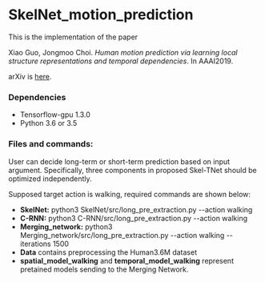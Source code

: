 # SkelNet_motion_prediction
This is the implementation of the paper 

Xiao Guo, Jongmoo Choi. *Human motion prediction via learning local structure representations and temporal dependencies*. In AAAI2019. 

arXiv is [here](https://arxiv.org/abs/1902.07367).

### Dependencies
* Tensorflow-gpu 1.3.0 
* Python 3.6 or 3.5 

### Files and commands:
User can decide long-term or short-term prediction based on input argument. Specifically, three components in proposed Skel-TNet should be optimized independently. 

Supposed target action is walking, required commands are shown below: 
* **SkelNet:** python3 SkelNet/src/long_pre_extraction.py --action walking
* **C-RNN:** python3 C-RNN/src/long_pre_extraction.py --action walking
* **Merging_network:** python3 Merging_network/src/long_pre_extraction.py --action walking --iterations 1500 
* **Data** contains preprocessing the Human3.6M dataset
* **spatial_model_walking** and **temporal_model_walking** represent pretained models sending to the Merging Network.


